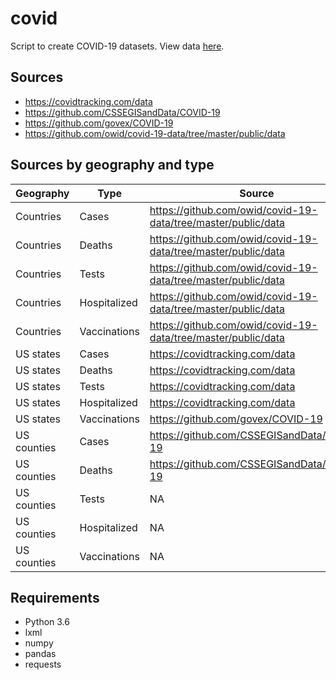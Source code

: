 # covid

Script to create COVID-19 datasets. View data [here](https://rwright-covid.herokuapp.com/).

## Sources

- https://covidtracking.com/data
- https://github.com/CSSEGISandData/COVID-19
- https://github.com/govex/COVID-19
- https://github.com/owid/covid-19-data/tree/master/public/data

## Sources by geography and type

Geography   | Type         | Source
------------|--------------|--------------------------------------------------------------
Countries   | Cases        | https://github.com/owid/covid-19-data/tree/master/public/data
Countries   | Deaths       | https://github.com/owid/covid-19-data/tree/master/public/data
Countries   | Tests        | https://github.com/owid/covid-19-data/tree/master/public/data
Countries   | Hospitalized | https://github.com/owid/covid-19-data/tree/master/public/data
Countries   | Vaccinations | https://github.com/owid/covid-19-data/tree/master/public/data
US states   | Cases        | https://covidtracking.com/data
US states   | Deaths       | https://covidtracking.com/data
US states   | Tests        | https://covidtracking.com/data
US states   | Hospitalized | https://covidtracking.com/data
US states   | Vaccinations | https://github.com/govex/COVID-19
US counties | Cases        | https://github.com/CSSEGISandData/COVID-19
US counties | Deaths       | https://github.com/CSSEGISandData/COVID-19
US counties | Tests        | NA
US counties | Hospitalized | NA
US counties | Vaccinations | NA

## Requirements

- Python 3.6
- lxml
- numpy
- pandas
- requests

